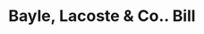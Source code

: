 ---
doi: 10.7916/D8Z339Q1
date_other: '1916'
date_other_textual: '1916'
form: printed ephemera
genre:
- Invoices
name:
- Bayle, Lacoste & Co.
object_in_context_url: https://biggert.cul.columbia.edu/items/view/ave_biggert_00020
subject_hierarchical_geographic:
- San Francisco, California, United States
subject_name:
- Bayle, Lacoste & Co.
title: Bayle, Lacoste & Co.. Bill
sort_title: Bayle, Lacoste & Co.. Bill
call_number: ave_biggert_00020
coordinates:
- 37.78333333333333,-122.41666666666667
pid: ave_biggert_00020
identifiers: ave_biggert_00020
permalink: /biggert/ave_biggert_00020/
layout: iiif-image-page
---